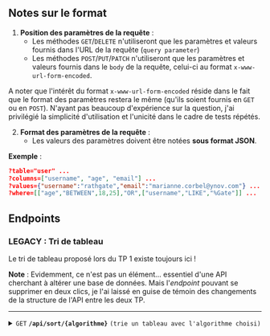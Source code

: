 
## Notes sur le format 

1. **Position des paramètres de la requête** :
	- Les méthodes  `GET`/`DELETE` n'utiliseront que les paramètres et valeurs fournis dans l'URL de la requête (`query parameter`)
	- Les méthodes `POST`/`PUT`/`PATCH` n'utiliseront que les paramètres et valeurs fournis dans le `body` de la requête, celui-ci au format `x-www-url-form-encoded`.

A noter que l'intérêt du format `x-www-url-form-encoded` réside dans le fait que le format des paramètres restera le même (qu'ils soient fournis en `GET` ou en `POST`). N'ayant pas beaucoup d'expérience sur la question, j'ai privilégié la simplicité d'utilisation et l'unicité dans le cadre de tests répétés.

2. **Format des paramètres de la requête** :
	- Les valeurs des paramètres doivent être notées **sous format JSON**.
	
**Exemple** :
```json
?table="user" ...
?columns=["username", "age", "email"] ...
?values={"username":"rathgate","email":"marianne.corbel@ynov.com"} ...
?where=[["age","BETWEEN",18,25],"OR",["username","LIKE","%Gate"]] ...
```


## Endpoints

### LEGACY : Tri de tableau

Le tri de tableau proposé lors du TP 1 existe toujours ici ! 

**Note** : Evidemment, ce n'est pas un élément... essentiel d'une API cherchant à altérer une base de données. Mais l'*endpoint* pouvant se supprimer en deux clics, je l'ai laissé en guise de témoin des changements de la structure de l'API entre les deux TP.

____

<details>
  <summary><code>GET</code> <code><b>/api/sort/{algorithme}</b></code> <code>(trie un tableau avec l'algorithme choisi)</code></summary>

#### Algorithmes nativement implémentés :
- bubblesort
- insertionsort
- quicksort

#### Paramètres 

> | name              |  type     | data type      | description                         |
> |-------------------|-----------|----------------|-------------------------------------|
> | `arr`             |    requis | tableau JSON   | Tableau à trier                     |

#### Responses                                                     
Retourne les éléments sous le format JSON suivant :
```json
{
    "data": {
	    "sort_function": 
	    "sorted_arr": []
    }
}```

Dans le cas d'une erreur :
```json
{
    "error": {
	    "code": // 404, par exemple
	    "message":
	}
}```

#### Exemple d'URL

`GET` `/api/sort/insertionsort/?arr=[-1,7,8,5]`
</details>

### Modification des données d'une BDD

